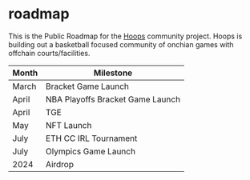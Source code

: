 # roadmap
This is the Public Roadmap for the [Hoops](https://hoopsonchain.com/) community project. Hoops is building out a basketball focused community of onchian games with offchain courts/facilities.

| Month    | Milestone |
| -------- | ------- |
| March  | Bracket Game Launch |
| April | NBA Playoffs Bracket Game Launch |
| April | TGE |
| May | NFT Launch |
| July | ETH CC IRL Tournament |
| July | Olympics Game Launch |
| 2024 | Airdrop |
